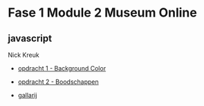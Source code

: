 # Fase 1 Module 2 Museum Online
## javascript

Nick Kreuk

- [opdracht 1 - Background Color](https://32829.hosts1.ma-cloud.nl/f1m2js/les1-background-color)

- [opdracht 2 - Boodschappen](https://32829.hosts1.ma-cloud.nl/f1m2js/les2-boodschappen)

- [gallarij](http://127.0.0.1:5500/JS%20Gallerij/index.html)